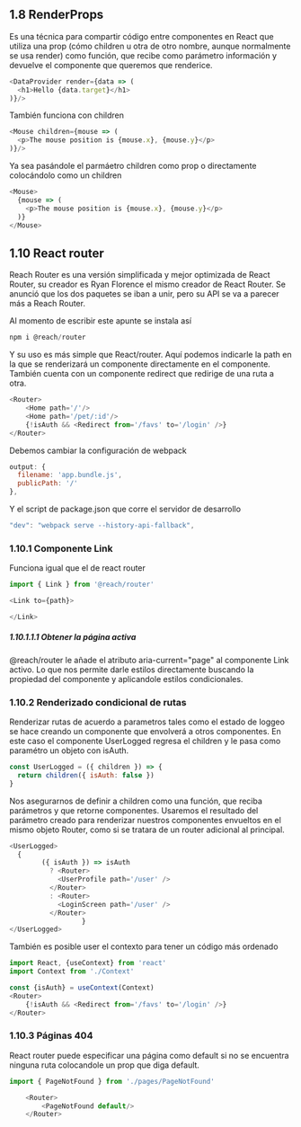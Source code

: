 ## 1.8 RenderProps

Es una técnica para compartir código entre componentes en React que
utiliza una prop (cómo children u otra de otro nombre, aunque
normalmente se usa render) como función, que recibe como parámetro
información y devuelve el componente que queremos que renderice.

``` javascript
<DataProvider render={data => (
  <h1>Hello {data.target}</h1>
)}/>
```

También funciona con children

``` javascript
<Mouse children={mouse => (
  <p>The mouse position is {mouse.x}, {mouse.y}</p>
)}/>
```

Ya sea pasándole el parmáetro children como prop o directamente
colocándolo como un children

``` javascript
<Mouse>
  {mouse => (
    <p>The mouse position is {mouse.x}, {mouse.y}</p>
  )}
</Mouse>
```

## 1.10 React router

Reach Router es una versión simplificada y mejor optimizada de React
Router, su creador es Ryan Florence el mismo creador de React Router. Se
anunció que los dos paquetes se iban a unir, pero su API se va a parecer
más a Reach Router.

Al momento de escribir este apunte se instala así

``` javascript
npm i @reach/router
```

Y su uso es más simple que React/router. Aquí podemos indicarle la path
en la que se renderizará un componente directamente en el componente.
También cuenta con un componente redirect que redirige de una ruta a
otra.

``` javascript
<Router>
    <Home path='/'/>
    <Home path='/pet/:id'/>
    {!isAuth && <Redirect from='/favs' to='/login' />}
</Router>
```

Debemos cambiar la configuración de webpack

``` javascript
output: {
  filename: 'app.bundle.js',
  publicPath: '/'
},
```

Y el script de package.json que corre el servidor de desarrollo

``` javascript
"dev": "webpack serve --history-api-fallback",
```

### 1.10.1 Componente Link

Funciona igual que el de react router

``` javascript
import { Link } from '@reach/router'

<Link to={path}>

</Link>
```

##### 1.10.1.1.1 Obtener la página activa

@reach/router le añade el atributo aria-current="page" al componente
Link activo. Lo que nos permite darle estilos directamente buscando la
propiedad del componente y aplicandole estilos condicionales.

### 1.10.2 Renderizado condicional de rutas

Renderizar rutas de acuerdo a parametros tales como el estado de loggeo
se hace creando un componente que envolverá a otros componentes. En este
caso el componente UserLogged regresa el children y le pasa como
paramétro un objeto con isAuth.

``` javascript
const UserLogged = ({ children }) => {
  return children({ isAuth: false })
}
```

Nos asegurarnos de definir a children como una función, que reciba
parámetros y que retorne componentes. Usaremos el resultado del
parámetro creado para renderizar nuestros componentes envueltos en el
mismo objeto Router, como si se tratara de un router adicional al
principal.

``` javascript
<UserLogged>
  {
        ({ isAuth }) => isAuth
          ? <Router>
            <UserProfile path='/user' />
          </Router>
          : <Router>
            <LoginScreen path='/user' />
          </Router>
                  }
</UserLogged>
```

También es posible user el contexto para tener un código más ordenado

``` javascript
import React, {useContext} from 'react'
import Context from './Context'

const {isAuth} = useContext(Context)
<Router>
    {!isAuth && <Redirect from='/favs' to='/login' />}
</Router>
```

### 1.10.3 Páginas 404

React router puede especificar una página como default si no se
encuentra ninguna ruta colocandole un prop que diga default.

``` javascript
import { PageNotFound } from './pages/PageNotFound'

    <Router>
        <PageNotFound default/>
    </Router>
```
